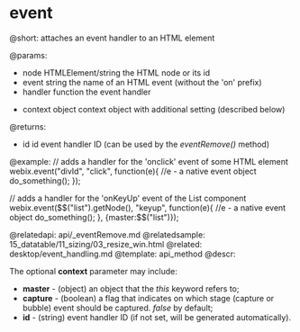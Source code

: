 event
=============

@short: attaches an event handler to an HTML element

@params:
- node		HTMLElement/string		the HTML node or its id
- event		string		the name of an HTML event (without the 'on' prefix)
- handler	function	the event handler
* context	object		context object with additional setting (described below)

@returns:
- id	id		event handler ID (can be used by the <i>eventRemove()</i> method) 

@example:
// adds a handler for the 'onclick' event of some HTML element
webix.event("divId", "click", function(e){
	//e - a native event object
	do_something();
});

// adds a handler for the 'onKeyUp' event of the List component
webix.event($$("list").getNode(), "keyup", function(e){
	//e - a native event object
	do_something();
}, {master:$$("list")});

@relatedapi: api/_eventRemove.md
@relatedsample: 
	15_datatable/11_sizing/03_resize_win.html
@related:
	desktop/event_handling.md
@template:	api_method
@descr:

The optional **context** parameter may include: 

- **master** - (object) an object that the <i>this</i> keyword refers to;
- **capture** - (boolean) a flag that indicates on which stage (capture or bubble) event should be captured. *false* by default;
- **id** - (string) event handler ID (if not set, will be generated automatically).

